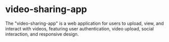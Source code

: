 # video-sharing-app
The "video-sharing-app" is a web application for users to upload, view, and interact with videos, featuring user authentication, video upload, social interaction, and responsive design.
